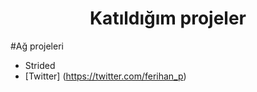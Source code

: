 <h1 align="center">Katıldığım projeler</h1>

#Ağ projeleri

- Strided
- [Twitter] (https://twitter.com/ferihan_p)

